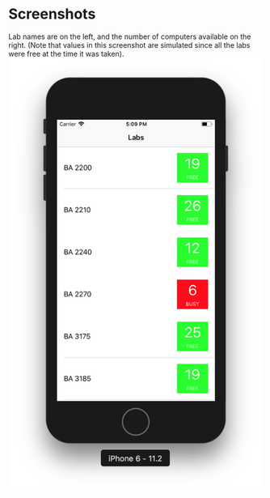 # Screenshots
Lab names are on the left, and the number of computers available on the right. (Note that values in this screenshot are simulated since all the labs were free at the time it was taken).
![alt text](https://github.com/tash-had/uoft-cs-labs/blob/master/screenshots/demo.png "See the availability of CS Labs at UTSG.")
